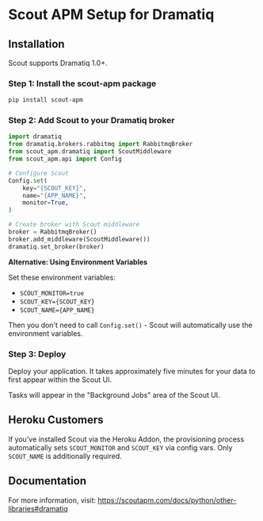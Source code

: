 # Scout APM Setup for Dramatiq

## Installation

Scout supports Dramatiq 1.0+.

### Step 1: Install the scout-apm package

```bash
pip install scout-apm
```

### Step 2: Add Scout to your Dramatiq broker

```python
import dramatiq
from dramatiq.brokers.rabbitmq import RabbitmqBroker
from scout_apm.dramatiq import ScoutMiddleware
from scout_apm.api import Config

# Configure Scout
Config.set(
    key="{SCOUT_KEY}",
    name="{APP_NAME}",
    monitor=True,
)

# Create broker with Scout middleware
broker = RabbitmqBroker()
broker.add_middleware(ScoutMiddleware())
dramatiq.set_broker(broker)
```

**Alternative: Using Environment Variables**

Set these environment variables:
- `SCOUT_MONITOR=true`
- `SCOUT_KEY={SCOUT_KEY}`
- `SCOUT_NAME={APP_NAME}`

Then you don't need to call `Config.set()` - Scout will automatically use the environment variables.

### Step 3: Deploy

Deploy your application. It takes approximately five minutes for your data to first appear within the Scout UI.

Tasks will appear in the "Background Jobs" area of the Scout UI.

## Heroku Customers

If you've installed Scout via the Heroku Addon, the provisioning process automatically sets `SCOUT_MONITOR` and `SCOUT_KEY` via config vars. Only `SCOUT_NAME` is additionally required.

## Documentation

For more information, visit: https://scoutapm.com/docs/python/other-libraries#dramatiq

